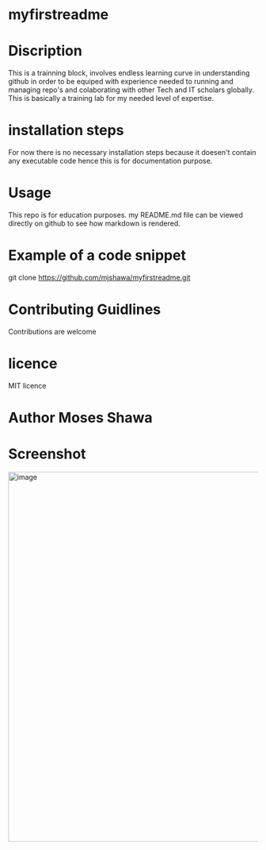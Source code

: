 # myfirstreadme

# Discription
This is a trainning block, involves endless learning curve in understanding github in order to be equiped with experience needed to running and managing repo's and colaborating with other Tech and IT scholars globally. This is basically a training lab for my needed level of expertise.
# installation steps
For now there is no necessary installation steps because it doesen't contain any executable code hence this is for documentation purpose.

# Usage 
This repo is for education purposes.
my README.md file can be viewed directly on github to see how markdown is rendered.

# Example of a code snippet
git clone https://github.com/mjshawa/myfirstreadme.git

# Contributing Guidlines
Contributions are welcome

# licence
MIT licence

# Author Moses Shawa


# Screenshot



<img width="1332" height="745" alt="image" src="https://github.com/user-attachments/assets/bee4d4d7-5145-43d4-be0e-2751c0d825dc" />



